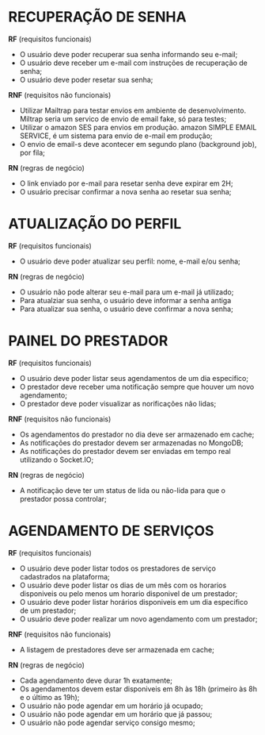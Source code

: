 # RECUPERAÇÃO DE SENHA

**RF** (requisitos funcionais)

- O usuário deve poder recuperar sua senha informando seu e-mail;
- O usuário deve receber um e-mail com instruções de recuperação de senha;
- O usuário deve poder resetar sua senha;

**RNF** (requisitos não funcionais)

- Utilizar Mailtrap para testar envios em ambiente de desenvolvimento. Miltrap seria um servico de envio de email fake, só para testes;
- Utilizar o amazon SES para envios em produção. amazon SIMPLE EMAIL SERVICE, é um sistema para envio de e-mail em produção;
- O envio de email-s deve acontecer em segundo plano (background job), por fila;

**RN** (regras de negócio)

- O link enviado por e-mail para resetar senha deve expirar em 2H;
- O usuário precisar confirmar a nova senha ao resetar sua senha;

# ATUALIZAÇÃO DO PERFIL

**RF** (requisitos funcionais)

- O usuário deve poder atualizar seu perfil: nome, e-mail e/ou senha;

**RN** (regras de negócio)

- O usuário não pode alterar seu e-mail para um e-mail já utilizado;
- Para atualziar sua senha, o usuário deve informar a senha antiga
- Para atualizar sua senha, o usuário deve confirmar a nova senha;


# PAINEL DO PRESTADOR

**RF** (requisitos funcionais)

- O usuário deve poder listar seus agendamentos de um dia especifico;
- O prestador deve receber uma notificação sempre que houver um novo agendamento;
- O prestador deve poder visualizar as norificações não lidas;

**RNF** (requisitos não funcionais)

- Os agendamentos do prestador no dia deve ser armazenado em cache;
- As notificações do prestador devem ser armazenadas no MongoDB;
- As notificações do prestador devem ser enviadas em tempo real utilizando o Socket.IO;

**RN** (regras de negócio)

- A notificação deve ter um status de lida ou não-lida para que o prestador possa controlar;

# AGENDAMENTO DE SERVIÇOS

**RF** (requisitos funcionais)

- O usuário deve poder listar todos os prestadores de serviço cadastrados na plataforma;
- O usuário deve poder listar os dias de um mês com os horarios disponiveis ou pelo menos um horario disponivel de um prestador;
- O usuário deve poder listar horários disponiveis em um dia especifico de um prestador;
- O usuário deve poder realizar um novo agendamento com um prestador;

**RNF** (requisitos não funcionais)

- A listagem de prestadores deve ser armazenada em cache;


**RN** (regras de negócio)

- Cada agendamento deve durar 1h exatamente;
- Os agendamentos devem estar disponiveis em 8h às 18h (primeiro às 8h e o último as 19h);
- O usuário não pode agendar em um horário já ocupado;
- O usuário não pode agendar em um horário que já passou;
- O usuário não pode agendar serviço consigo mesmo;
